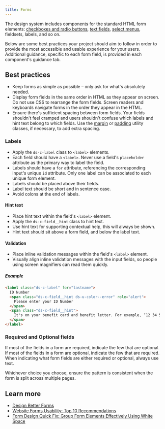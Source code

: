 ```yaml
---
title: Forms
---
```


The design system includes components for the standard HTML form elements: [checkboxes and radio buttons]({{root}}/components/choice), [text fields]({{root}}/components/text-field), [select menus]({{root}}/components/select), fieldsets, labels, and so on.

Below are some best practices your project should aim to follow in order to provide the most accessible and usable experience for your users. Additional guidance, specific to each form field, is provided in each component's guidance tab.

## Best practices

- Keep forms as simple as possible – only ask for what's absolutely needed.
- Display form fields in the same order in HTML as they appear on screen. Do not use CSS to rearrange the form fields. Screen readers and keyboards navigate forms in the order they appear in the HTML.
- Ensure there's sufficient spacing between form fields. Your fields shouldn't feel cramped and users shouldn't confuse which labels and hint text belong to which fields. Use the [margin]({{root}}/utilities/margin) or [padding]({{root}}/utilities/padding) utility classes, if necessary, to add extra spacing.

### Labels

- Apply the `ds-c-label` class to `<label>` elements.
- Each field should have a `<label>`. Never use a field's `placeholder` attribute as the primary way to label the field.
- Labels should have a `for` attribute, referencing the corresponding input's unique `id` attribute. Only one label can be associated to each unique form element.
- Labels should be placed above their fields.
- Label text should be short and in sentence case.
- Avoid colons at the end of labels.

#### Hint text

- Place hint text within the field's `<label>` element.
- Apply the `ds-c-field__hint` class to hint text.
- Use hint text for supporting contextual help, this will always be shown.
- Hint text should sit above a form field, and below the label text.

#### Validation

- Place inline validation messages within the field's `<label>` element.
- Visually align inline validation messages with the input fields, so people using screen magnifiers can read them quickly.

##### Example

```html
<label class="ds-c-label" for="lastname">
  ID Number
  <span class="ds-c-field__hint ds-u-color--error" role="alert">
    Please enter your ID Number
  </span>
  <span class="ds-c-field__hint">
    It's on your benefit card and benefit letter. For example, ‘12 34 56B’.
  </span>
</label>
```

### Required and Optional fields

If most of the fields in a form are required, indicate the few that are optional. If most of the fields in a form are optional, indicate the few that are required. When indicating what form fields are either required or optional, always use text.

Whichever choice you choose, ensure the pattern is consistent when the form is split across multiple pages.

## Learn more

- [Design Better Forms](https://uxdesign.cc/design-better-forms-96fadca0f49c)
- [Website Forms Usability: Top 10 Recommendations](https://www.nngroup.com/articles/web-form-design/)
- [Form Design Quick Fix: Group Form Elements Effectively Using White Space](https://www.nngroup.com/articles/form-design-white-space/)

